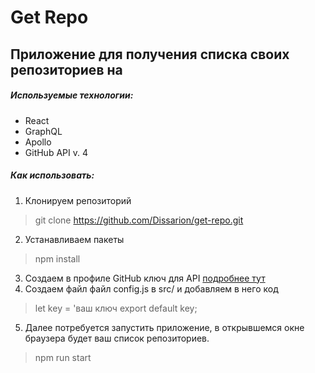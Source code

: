 # Get Repo
## Приложение для получения списка своих репозиториев на 
##### Используемые технологии:
- React
- GraphQL
- Apollo
- GitHub API v. 4

##### Как использовать:
1. Клонируем репозиторий
> git clone https://github.com/Dissarion/get-repo.git
2. Устанавливаем пакеты
> npm install 
3. Создаем в профиле GitHub ключ для API [подробнее тут]( https://help.github.com/en/articles/creating-a-personal-access-token-for-the-command-line)
4. Создаем файл файл config.js в src/ и добавляем в него код
> let key = 'ваш ключ 
>export default key;
5. Далее потребуется запустить приложение, в открывшемся окне браузера будет ваш список репозиториев.
> npm run start
